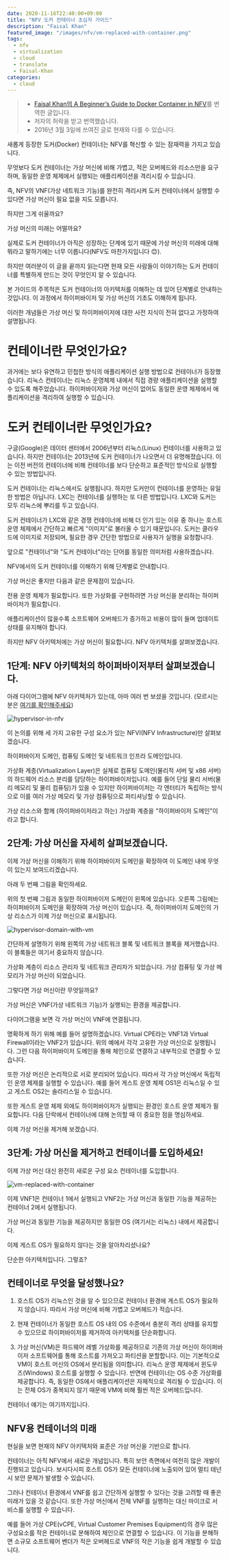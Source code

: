 ```yaml
---
date: 2020-11-16T22:40:00+09:00
title: "NFV 도커 컨테이너 초심자 가이드"
description: "Faisal Khan"
featured_image: "/images/nfv/vm-replaced-with-container.png"
tags:
  - nfv
  - virtualization
  - cloud
  - translate
  - Faisal-Khan
categories:
  - cloud
---
```


> - [Faisal Khan의 A Beginner’s Guide to Docker Container in NFV](https://telcocloudbridge.com/blog/beginners-guide-docker-container-nfv/)를 번역한 글입니다.
> - 저자의 허락을 받고 번역했습니다.
> - 2016년 3월 3일에 쓰여진 글로 현재와 다를 수 있습니다.

새롭게 등장한 도커(Docker) 컨테이너는 NFV를 혁신할 수 있는 잠재력을 가지고 있습니다.

무엇보다 도커 컨테이너는 가상 머신에 비해 가볍고, 적은 오버헤드와 리소스만을 요구하며, 동일한 운영 체제에서 실행되는 애플리케이션을 격리시킬 수 있습니다.

즉, NFV의 VNF(가상 네트워크 기능)를 완전히 격리시켜 도커 컨테이너에서 실행할 수 있다면 가상 머신이 필요 없을 지도 모릅니다.

하지만 그게 쉬울까요?

가상 머신의 미래는 어떨까요?

실제로 도커 컨테이너가 아직은 성장하는 단계에 있기 때문에 가상 머신의 미래에 대해 뭐라고 말하기에는 너무 이릅니다(NFV도 마찬가지입니다 😊).

하지만 여러분이 이 글을 끝까지 읽는다면 현재 모든 사람들이 이야기하는 도커 컨테이너를 특별하게 만드는 것이 무엇인지 알 수 있습니다.

본 가이드의 주목적은 도커 컨테이너의 아키텍처를 이해하는 데 있어 단계별로 안내하는 것입니다. 이 과정에서 하이퍼바이저 및 가상 머신의 기초도 이해하게 됩니다.

이러한 개념들은 가상 머신 및 하이퍼바이저에 대한 사전 지식이 전혀 없다고 가정하여 설명됩니다.

# 컨테이너란 무엇인가요?

과거에는 보다 유연하고 민첩한 방식의 애플리케이션 실행 방법으로 컨테이너가 등장했습니다. 리눅스 컨테이너는 리눅스 운영체제 내에서 직접 경량 애플리케이션을 실행할 수 있도록 해주었습니다. 하이퍼바이저와 가상 머신이 없어도 동일한 운영 체제에서 애플리케이션을 격리하여 실행할 수 있습니다.

# 도커 컨테이너란 무엇인가요?

구글(Google)은 데이터 센터에서 2006년부터 리눅스(Linux) 컨테이너를 사용하고 있습니다. 하지만 컨테이너는 2013년에 도커 컨테이너가 나오면서 더 유명해졌습니다. 이는 이전 버전의 컨테이너에 비해 컨테이너를 보다 단순하고 표준적인 방식으로 실행할 수 있는 방법입니다.

도커 컨테이너는 리눅스에서도 실행됩니다. 하지만 도커만이 컨테이너를 운영하는 유일한 방법은 아닙니다. LXC는 컨테이너를 실행하는 또 다른 방법입니다. LXC와 도커는 모두 리눅스에 뿌리를 두고 있습니다.

도커 컨테이너가 LXC와 같은 경쟁 컨테이너에 비해 더 인기 있는 이유 중 하나는 호스트 운영 체제에서 간단하고 빠르게 "이미지"로 불러올 수 있기 때문입니다. 도커는 클라우드에 이미지로 저장되며, 필요한 경우 간단한 방법으로 사용자가 실행을 요청합니다.

앞으로 "컨테이너"와 "도커 컨테이너"라는 단어를 동일한 의미처럼 사용하겠습니다.

NFV에서의 도커 컨테이너를 이해하기 위해 단계별로 안내합니다.

가상 머신은 좋지만 다음과 같은 문제점이 있습니다.

전용 운영 체제가 필요합니다. 또한 가상화를 구현하려면 가상 머신을 분리하는 하이퍼바이저가 필요합니다.

애플리케이션이  많을수록 소프트웨어 오버헤드가 증가하고 비용이 많이 들며 업데이트 상태를 유지해야 합니다.

하지만 NFV 아키텍처에는 가상 머신이 필요합니다. NFV 아키텍처를 살펴보겠습니다.

## 1단계: NFV 아키텍처의 하이퍼바이저부터 살펴보겠습니다.

아래 다이어그램에 NFV 아키텍처가 있는데, 아마 여러 번 보셨을 것입니다. (모르시는 분은 [여기를 확인해주세요](../cheat-sheet-understanding-nfv-architecture/))

![hypervisor-in-nfv](/images/nfv/hypervisor-in-nfv.png)

이 논의를 위해 세 가지 고유한 구성 요소가 있는 NFVI(NFV Infrastructure)만 살펴보겠습니다.

하이퍼바이저 도메인, 컴퓨팅 도메인 및 네트워크 인프라 도메인입니다.

가상화 계층(Virtualization Layer)은 실제로 컴퓨팅 도메인(물리적 서버 및 x86 서버)의 하드웨어 리소스 분리를 담당하는 하이퍼바이저입니다. 예를 들어 단일 물리 서버(물리 메모리 및 물리 컴퓨팅)가 있을 수 있지만 하이퍼바이저는 각 엔터티가 독립하는 방식으로 이를 여러 가상 메모리 및 가상 컴퓨팅으로 파티셔닝할 수 있습니다.

가상 리소스와 함께 (하이퍼바이저라고 하는) 가상화 계층을 "하이퍼바이저 도메인"이라고 합니다.

## 2단계: 가상 머신을 자세히 살펴보겠습니다.

이제 가상 머신을 이해하기 위해 하이퍼바이저 도메인을 확장하여 이 도메인 내에 무엇이 있는지 보여드리겠습니다.

아래 두 번째 그림을 확인하세요.

위의 첫 번째 그림과 동일한 하이퍼바이저 도메인이 왼쪽에 있습니다. 오른쪽 그림에는 하이퍼바이저 도메인을 확장하여 가상 머신이 있습니다. 즉, 하이퍼바이저 도메인의 가상 리소스가 이제 가상 머신으로 표시됩니다.

![hypervisor-domain-with-vm](/images/nfv/hypervisor-domain-with-vm.png)

간단하게 설명하기 위해 왼쪽의 가상 네트워크 블록 및 네트워크 블록을 제거했습니다. 이 블록들은 여기서 중요하지 않습니다.

가상화 계층이 리소스 관리자 및 네트워크 관리자가 되었습니다. 가상 컴퓨팅 및 가상 메모리가 가상 머신이 되었습니다.

그렇다면 가상 머신이란 무엇일까요?

가상 머신은 VNF(가상 네트워크 기능)가 실행되는 환경을 제공합니다.

다이어그램을 보면 각 가상 머신이 VNF에 연결됩니다.

명확하게 하기 위해 예를 들어 설명하겠습니다. Virtual CPE라는 VNF1과 Virtual Firewall이라는 VNF2가 있습니다. 위의 예에서 각각 고유한 가상 머신으로 실행됩니다. 그런 다음 하이퍼바이저 도메인을 통해 체인으로 연결하고 내부적으로 연결할 수 있습니다.

또한 가상 머신은 논리적으로 서로 분리되어 있습니다. 따라서 각 가상 머신에서 독립적인 운영 체제를 실행할 수 있습니다. 예를 들어 게스트 운영 체제 OS1은 리눅스일 수 있고 게스트 OS2는 솔라리스일 수 있습니다.

또한 게스트 운영 체제 외에도 하이퍼바이저가 실행되는 환경인 호스트 운영 체제가 필요합니다. 다음 단락에서 컨테이너에 대해 논의할 때 이 중요한 점을 명심하세요.

이제 가상 머신을 제거해 보겠습니다.

## 3단계: 가상 머신을 제거하고 컨테이너를 도입하세요!

이제 가상 머신 대신 완전히 새로운 구성 요소 컨테이너를 도입합니다.

![vm-replaced-with-container](/images/nfv/vm-replaced-with-container.png)

이제 VNF1은 컨테이너 1에서 실행되고 VNF2는 가상 머신과 동일한 기능을 제공하는 컨테이너 2에서 실행됩니다.

가상 머신과 동일한 기능을 제공하지만 동일한 OS (여기서는 리눅스) 내에서 제공합니다.

이제 게스트 OS가 필요하지 않다는 것을 알아차리셨나요?

단순한 아키텍처입니다. 그렇죠?

## 컨테이너로 무엇을 달성했나요?

1. 호스트 OS가 리눅스인 것을 알 수 있으므로 컨테이너 환경에 게스트 OS가 필요하지 않습니다. 따라서 가상 머신에 비해 가볍고 오버헤드가 적습니다.

2. 현재 컨테이너가 동일한 호스트 OS 내의 OS 수준에서 충분히 격리 상태를 유지할 수 있으므로 하이퍼바이저를 제거하여 아키텍처를 단순화합니다.

3. 가상 머신(VM)은 하드웨어 레벨 가상화를 제공하므로 기존의 가상 머신이 하이퍼바이저 소프트웨어를 통해 호스트를 가져오고 파티션을 분할합니다. 이는 기본적으로 VM이 호스트 머신의 OS에서 분리됨을 의미합니다. 리눅스 운영 체제에서 윈도우즈(Windows) 호스트를 실행할 수 있습니다. 반면에 컨테이너는 OS 수준 가상화를 제공합니다. 즉, 동일한 OS에서 애플리케이션은 자체적으로 격리될 수 있습니다. 이는 전체 OS가 중복되지 않기 때문에 VM에 비해 훨씬 적은 오버헤드입니다.

컨테이너 얘기는 여기까지입니다.

## NFV용 컨테이너의 미래

현실을 보면 현재의 NFV 아키텍처와 표준은 가상 머신을 기반으로 합니다.

컨테이너는 아직 NFV에서 새로운 개념입니다. 특히 보안 측면에서 여전히 많은 개발이 진행되고 있습니다. 보시다시피 호스트 OS가 모든 컨테이너에 노출되어 있어 멀티 테넌시 보안 문제가 발생할 수 있습니다.

그러나 컨테이너 환경에서 VNF를 쉽고 간단하게 실행할 수 있다는 것을 고려할 때 좋은 미래가 있을 것 같습니다. 또한 가상 머신에서 전체 VNF를 실행하는 대신 마이크로 서비스를 실행할 수 있습니다.

예를 들어 가상 CPE(vCPE, Virtual Customer Premises Equipment)의 경우 많은 구성요소를 작은 컨테이너로 분해하여 체인으로 연결할 수 있습니다. 이 기능을 분해하면 소규모 소프트웨어 벤더가 적은 오버헤드로 VNF의 작은 기능을 쉽게 개발할 수 있습니다.
